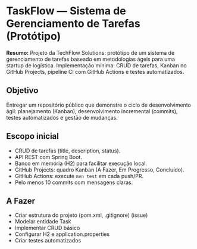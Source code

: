 # TaskFlow — Sistema de Gerenciamento de Tarefas (Protótipo)

**Resumo:** Projeto da TechFlow Solutions: protótipo de um sistema de gerenciamento de tarefas baseado em metodologias ágeis para uma startup de logística. Implementação mínima: CRUD de tarefas, Kanban no GitHub Projects, pipeline CI com GitHub Actions e testes automatizados.

## Objetivo
Entregar um repositório público que demonstre o ciclo de desenvolvimento ágil: planejamento (Kanban), desenvolvimento incremental (commits), testes automatizados e gestão de mudanças.

## Escopo inicial
- CRUD de tarefas (title, description, status).
- API REST com Spring Boot.
- Banco em memória (H2) para facilitar execução local.
- GitHub Projects: quadro Kanban (A Fazer, Em Progresso, Concluído).
- GitHub Actions: execute `mvn test` em cada push/PR.
- Pelo menos 10 commits com mensagens claras.

## A Fazer

- Criar estrutura do projeto (pom.xml, .gitignore) (issue)
- Modelar entidade Task
- Implementar CRUD básico
- Configurar H2 e application.properties
- Criar testes automatizados